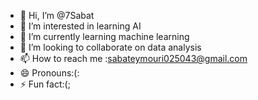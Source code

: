 - 👋 Hi, I’m @7Sabat
- 👀 I’m interested in learning AI
- 🌱 I’m currently learning machine learning
- 💞️ I’m looking to collaborate on data analysis 
- 📫 How to reach me :sabateymouri025043@gmail.com
- 😄 Pronouns:(: 
- ⚡ Fun fact:(;

<!---
7Sabat/7Sabat is a ✨ special ✨ repository because its `README.md` (this file) appears on your GitHub profile.
You can click the Preview link to take a look at your changes.
--->
